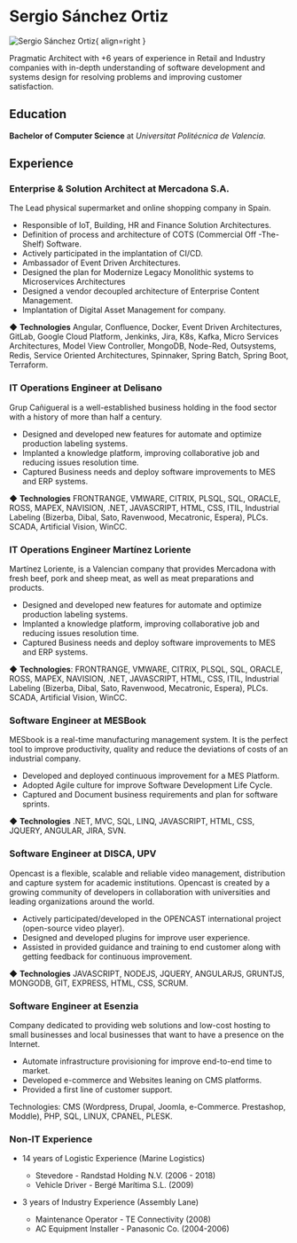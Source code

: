 # Sergio Sánchez Ortiz

![Sergio Sánchez Ortiz](https://media-exp1.licdn.com/dms/image/C5103AQGrVB3hha_3sw/profile-displayphoto-shrink_200_200/0/1516469774690?e=1657152000&v=beta&t=iE11I_be-LFBgi6Y9Ss0mVI3N-kEthCsXPLnI0AWFhQ){ align=right }

Pragmatic Architect with +6 years of experience in Retail and Industry companies with in-depth understanding of software development and systems design for resolving problems and improving customer satisfaction.  


## Education

**Bachelor of Computer Science** at *Universitat Politécnica de Valencia*.

## Experience

### **Enterprise & Solution Architect at Mercadona S.A.**
The Lead physical supermarket and online shopping company in Spain.

- Responsible of IoT, Building, HR and Finance Solution Architectures.
- Definition of process and architecture of COTS (Commercial Off -The-Shelf) Software.
- Actively participated in the implantation of CI/CD.
- Ambassador of Event Driven Architectures.
- Designed the plan for Modernize Legacy Monolithic systems to Microservices Architectures
- Designed a vendor decoupled architecture of Enterprise Content Management.
- Implantation of Digital Asset Management for company.

◆ **Technologies**  Angular, Confluence, Docker, Event Driven Architectures, GitLab, Google Cloud Platform, Jenkinks, Jira, K8s, Kafka, Micro Services Architectures, Model View Controller, MongoDB, Node-Red, Outsystems, Redis, Service Oriented Architectures, Spinnaker, Spring Batch, Spring Boot, Terraform.

### **IT Operations Engineer at Delisano**

Grup Cañigueral is a well-established business holding in the food sector with a history of more than half a century.

- Designed and developed new features for automate and optimize production labeling systems.
- Implanted a knowledge platform, improving collaborative job and reducing issues resolution time.
- Captured Business needs and deploy software improvements to MES and ERP systems.

◆ **Technologies** FRONTRANGE, VMWARE, CITRIX, PLSQL, SQL, ORACLE, ROSS, MAPEX, NAVISION, .NET, JAVASCRIPT, HTML, CSS, ITIL, Industrial Labeling (Bizerba, Dibal, Sato, Ravenwood, Mecatronic, Espera), PLCs. SCADA, Artificial Vision, WinCC.


### **IT Operations Engineer Martínez Loriente**

Martínez Loriente, is a Valencian company that provides Mercadona with fresh beef, pork and sheep meat, as well as meat preparations and products.

- Designed and developed new features for automate and optimize production labeling systems.
- Implanted a knowledge platform, improving collaborative job and reducing issues resolution time.
- Captured Business needs and deploy software improvements to MES and ERP systems.

◆ **Technologies**: FRONTRANGE, VMWARE, CITRIX, PLSQL, SQL, ORACLE, ROSS, MAPEX, NAVISION, .NET, JAVASCRIPT, HTML, CSS, ITIL, Industrial Labeling (Bizerba, Dibal, Sato, Ravenwood, Mecatronic, Espera), PLCs. SCADA, Artificial Vision, WinCC.


### **Software Engineer at MESBook**

MESbook is a real-time manufacturing management system. It is the perfect tool to improve productivity, quality and reduce the deviations of costs of an industrial company.

- Developed and deployed continuous improvement for a MES Platform.
- Adopted Agile culture for improve Software Development Life Cycle.
- Captured and Document business requirements and plan for software sprints.

◆ **Technologies** .NET, MVC, SQL, LINQ, JAVASCRIPT, HTML, CSS, JQUERY, ANGULAR, JIRA, SVN.

### **Software Engineer at DISCA, UPV**

Opencast is a flexible, scalable and reliable video management, distribution and capture system for academic institutions. Opencast is created by a growing community of developers in collaboration with universities and leading organizations around the world.

- Actively participated/developed in the OPENCAST international project (open-source video player).
- Designed and developed plugins for improve user experience.
- Assisted in provided guidance and training to end customer along with getting feedback for continuous improvement.

◆ **Technologies** JAVASCRIPT, NODEJS, JQUERY, ANGULARJS, GRUNTJS, MONGODB, GIT, EXPRESS, HTML, CSS, SCRUM.

### **Software Engineer at Esenzia**

Company dedicated to providing web solutions and low-cost hosting to small businesses and local businesses that want to have a presence on the Internet.

- Automate infrastructure provisioning for improve end-to-end time to market.
- Developed e-commerce and Websites leaning on CMS platforms.
- Provided a first line of customer support.

Technologies: CMS (Wordpress, Drupal, Joomla, e-Commerce. Prestashop, Moddle), PHP, SQL, LINUX, CPANEL, PLESK.


### **Non-IT Experience**

- 14 years of Logistic Experience (Marine Logistics)
    - Stevedore - Randstad Holding N.V. (2006 - 2018)
    - Vehicle Driver - Bergé Marítima S.L. (2009)

- 3 years of Industry Experience (Assembly Lane)
    - Maintenance Operator - TE Connectivity (2008)
    - AC Equipment Installer - Panasonic Co. (2004-2006)



